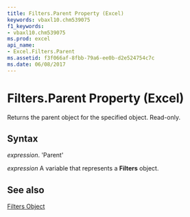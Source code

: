 ```yaml
---
title: Filters.Parent Property (Excel)
keywords: vbaxl10.chm539075
f1_keywords:
- vbaxl10.chm539075
ms.prod: excel
api_name:
- Excel.Filters.Parent
ms.assetid: f3f066af-8fbb-79a6-ee0b-d2e524754c7c
ms.date: 06/08/2017
---
```



# Filters.Parent Property (Excel)

Returns the parent object for the specified object. Read-only.


## Syntax

 _expression_. 'Parent'

 _expression_ A variable that represents a **Filters** object.


## See also


[Filters Object](Excel.Filters.md)

